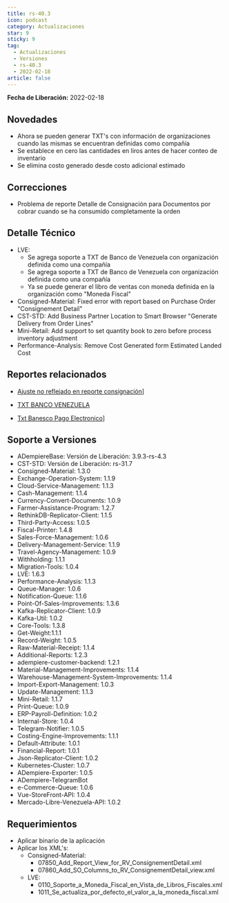 ```yaml
---
title: rs-40.3
icon: podcast
category: Actualizaciones
star: 9
sticky: 9
tag:
  - Actualizaciones
  - Versiones
  - rs-40.3
  - 2022-02-18
article: false
---
```


**Fecha de Liberación:** 2022-02-18

## Novedades

- Ahora se pueden generar TXT's con información de organizaciones cuando las mismas se encuentran definidas como compañía
- Se establece en cero las cantidades en liros antes de hacer conteo de inventario
- Se elimina costo generado desde costo adicional estimado

## Correcciones

- Problema de reporte Detalle de Consignación para Documentos por cobrar cuando se ha consumido completamente la orden

## Detalle Técnico

- LVE:
  - Se agrega soporte a TXT de Banco de Venezuela con organización definida como una compañía
  - Se agrega soporte a TXT de Banco de Venezuela con organización definida como una compañía
  - Ya se puede generar el libro de ventas con moneda definida en la organización como "Moneda Fiscal"
- Consigned-Material: Fixed error with report based on Purchase Order "Consignement Detail"
- CST-STD: Add Business Partner Location to Smart Browser "Generate Delivery from Order Lines"
- Mini-Retail: Add support to set quantity book to zero before process inventory adjustment
- Performance-Analysis: Remove Cost Generated form Estimated Landed Cost

## Reportes relacionados

- [Ajuste no reflejado en reporte consignación](https://github.com/erpcya/Control-VEALCA/issues/21)]

- [TXT BANCO VENEZUELA](https://github.com/erpcya/Control-PROSEIN/issues/39)

- [Txt Banesco Pago Electronico](https://github.com/erpcya/Control-PROSEIN/issues/54)]

## Soporte a Versiones

- ADempiereBase: Versión de Liberación: 3.9.3-rs-4.3
- CST-STD: Versión de Liberación: rs-31.7
- Consigned-Material: 1.3.0
- Exchange-Operation-System: 1.1.9
- Cloud-Service-Management: 1.1.3
- Cash-Management: 1.1.4
- Currency-Convert-Documents: 1.0.9
- Farmer-Assistance-Program: 1.2.7
- RethinkDB-Replicator-Client: 1.1.5
- Third-Party-Access: 1.0.5
- Fiscal-Printer: 1.4.8
- Sales-Force-Management: 1.0.6
- Delivery-Management-Service: 1.1.9
- Travel-Agency-Management: 1.0.9
- Withholding: 1.1.1
- Migration-Tools: 1.0.4
- LVE: 1.6.3
- Performance-Analysis: 1.1.3
- Queue-Manager: 1.0.6
- Notification-Queue: 1.1.6
- Point-Of-Sales-Improvements: 1.3.6
- Kafka-Replicator-Client: 1.0.9
- Kafka-Util: 1.0.2
- Core-Tools: 1.3.8
- Get-Weight:1.1.1
- Record-Weight: 1.0.5
- Raw-Material-Receipt: 1.1.4
- Additional-Reports: 1.2.3
- adempiere-customer-backend: 1.2.1
- Material-Management-Improvements: 1.1.4
- Warehouse-Management-System-Improvements: 1.1.4
- Import-Export-Management: 1.0.3
- Update-Management: 1.1.3
- Mini-Retail: 1.1.7
- Print-Queue: 1.0.9
- ERP-Payroll-Definition: 1.0.2
- Internal-Store: 1.0.4
- Telegram-Notifier: 1.0.5
- Costing-Engine-Improvements: 1.1.1
- Default-Attribute: 1.0.1
- Financial-Report: 1.0.1
- Json-Replicator-Client: 1.0.2
- Kubernetes-Cluster: 1.0.7
- ADempiere-Exporter: 1.0.5
- ADempiere-TelegramBot
- e-Commerce-Queue: 1.0.6
- Vue-StoreFront-API: 1.0.4
- Mercado-Libre-Venezuela-API: 1.0.2

## Requerimientos

- Aplicar binario de la aplicación
- Aplicar los XML's:
  - Consigned-Material:
    - 07850_Add_Report_View_for_RV_ConsignementDetail.xml
    - 07860_Add_SO_Columns_to_RV_ConsignementDetail_view.xml
  - LVE:
    - 0110_Soporte_a_Moneda_Fiscal_en_Vista_de_Libros_Fiscales.xml
    - 1011_Se_actualiza_por_defecto_el_valor_a_la_moneda_fiscal.xml
